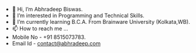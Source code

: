 - 👋 Hi, I’m Abhradeep Biswas.
- 👀 I’m interested in Programming and Technical Skills.
- 🌱 I’m currently learning  B.C.A. From Brainware University (Kolkata,WB).
- 📫 How to reach me ...
- Mobile No - +91 8515073783.
- Email Id - contact@abhradeep.com

<!---
ABHRADEEP800/ABHRADEEP800 is a ✨ special ✨ repository because its `README.md` (this file) appears on your GitHub profile.
You can click the Preview link to take a look at your changes.
--->
